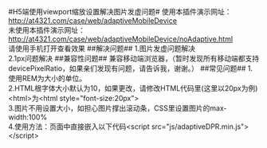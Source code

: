 #H5端使用viewport缩放设置解决图片发虚问题#
使用本插件演示网址：<a href="http://at4321.com/case/web/adaptiveMobileDevice">http://at4321.com/case/web/adaptiveMobileDevice</a><br>
未使用本插件演示网址：<a href="http://at4321.com/case/web/adaptiveMobileDevice/noAdaptive.html">http://at4321.com/case/web/adaptiveMobileDevice/noAdaptive.html</a><br>
请使用手机打开查看效果
##解决问题##
1.图片发虚问题解决<br>
2.1px问题解决
##兼容性问题##
兼容移动端浏览器，（暂时发现所有移动端都支持devicePixelRatio，如果亲们发现有问题，请告诉我，谢谢。）
##常见问题##
1.使用REM为大小的单位。<br>
2.HTML根字体大小默认为10，如果更改，请修改HTML代码里(这里以20px为例)&lt;html&gt;为&lt;html style="font-size:20px"&gt;<br>
3.图片不用设置大小，如担心图片撑出滚动条，CSS里设置图片的max-width:100%<br>
4.使用方法：页面中直接嵌入以下代码&lt;script src="js/adaptiveDPR.min.js"&gt;&lt;/script&gt;